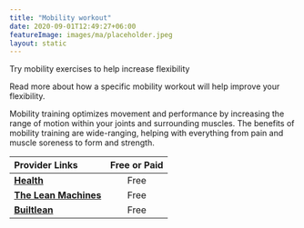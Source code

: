 ```yaml
---
title: "Mobility workout"
date: 2020-09-01T12:49:27+06:00
featureImage: images/ma/placeholder.jpeg
layout: static
---
```


Try mobility exercises to help increase flexibility

Read more about how a specific mobility workout will help improve your flexibility.

Mobility training optimizes movement and performance by increasing the range of motion within your joints and surrounding muscles. The benefits of mobility training are wide-ranging, helping with everything from pain and muscle soreness to form and strength.

| Provider Links      | Free or Paid  |  
| :-----------          | :--------------:      |  
| [**Health**](https://www.health.com/fitness/mobility-workout) | Free | 
| [**The Lean Machines**](https://www.youtube.com/watch?v=nFo5dOhlYUw) | Free | 
| [**Builtlean**](https://www.builtlean.com/mobility-routine/) | Free | 
  

<br/><br/>






